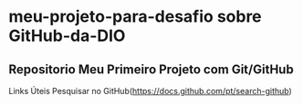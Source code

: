 # meu-projeto-para-desafio sobre GitHub-da-DIO
## Repositorio Meu Primeiro Projeto com Git/GitHub

Links Úteis 
 Pesquisar no GitHub(https://docs.github.com/pt/search-github)
